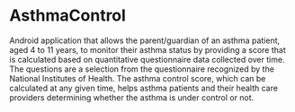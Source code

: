 # AsthmaControl
Android application that allows the parent/guardian of an asthma patient, aged 4 to 11 years, to monitor their asthma status by providing a score that is calculated based on quantitative questionnaire data collected over time. The questions are a selection from the questionnaire recognized by the National Institutes of Health. The asthma control score,  which can be calculated at any given time, helps asthma patients and their health care providers determining whether the asthma is under control or not.
